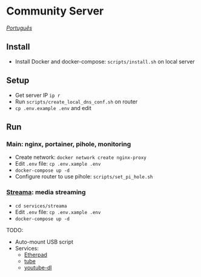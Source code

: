 # Community Server

*[Português]()*

## Install
- Install Docker and docker-compose: `scripts/install.sh` on local server

## Setup
- Get server IP `ip r`
- Run `scripts/create_local_dns_conf.sh` on router
- `cp .env.example .env` and edit

## Run

### Main: nginx, portainer, pihole, monitoring
- Create network: `docker network create nginx-proxy`
- Edit `.env` file: `cp .env.xample .env`
- `docker-compose up -d`
- Configure router to use pihole: `scripts/set_pi_hole.sh`

### [Streama](https://github.com/streamaserver/streama): media streaming

- `cd services/streama`
- Edit `.env` file: `cp .env.xample .env`
- `docker-compose up -d`

TODO:

- Auto-mount USB script
- Services:
  - [Etherpad](https://github.com/ether/etherpad-lite)
  - [tube](https://github.com/prologic/tube)
  - [youtube-dl]()